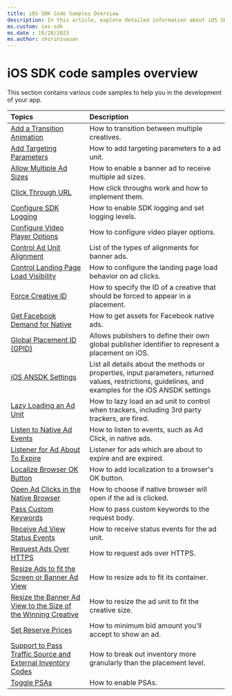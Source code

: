 ```yaml
---
title: iOS SDK Code Samples Overview
description: In this article, explore detailed information about iOS SDK code samples.
ms.custom: ios-sdk
ms.date : 10/28/2023
ms.author: shsrinivasan
---
```


# iOS SDK code samples overview

This section contains various code samples to help you in the development of your app.

| Topics | Description |
|:---|:---|
| [Add a Transition Animation](add-a-transition-animation-on-ios.md) | How to transition between multiple creatives. |
| [Add Targeting Parameters](add-targeting-parameters-on-ios.md) | How to add targeting parameters to a ad unit. |
| [Allow Multiple Ad Sizes](allow-multiple-ad-sizes-to-serve-into-a-banner-ad-view-on-ios.md) | How to enable a banner ad to receive multiple ad sizes. |
| [Click Through URL](click-through-url-on-ios.md) | How click throughs work and how to implement them. |
| [Configure SDK Logging](configure-sdk-logging-on-ios.md) | How to enable SDK logging and set logging levels. |
| [Configure Video Player Options](configure-video-player-options-on-ios.md) | How to configure video player options. |
| [Control Ad Unit Alignment](control-ad-unit-alignment-on-ios.md) | List of the types of alignments for banner ads. |
| [Control Landing Page Load Visibility](control-landing-page-load-visibility-on-ios.md) | How to configure the landing page load behavior on ad clicks. |
| [Force Creative ID](forcecreativeid-for-ios.md) | How to specify the ID of a creative that should be forced to appear in a placement. |
| [Get Facebook Demand for Native](get-facebook-demand-for-native-on-ios.md) | How to get assets for Facebook native ads. |
| [Global Placement ID (GPID)](ios-sdk-code-samples-set-gpid.md) | Allows publishers to define their own global publisher identifier to represent a placement on iOS. |
| [iOS ANSDK Settings](ios-ansdk-settings.md)|List all details about the methods or properties, input parameters, returned values, restrictions, guidelines, and examples for the iOS ANSDK settings |
| [Lazy Loading an Ad Unit](lazy-load-for-ios.md) | How to lazy load an ad unit to control when trackers, including 3rd party trackers, are fired. |
| [Listen to Native Ad Events](listen-to-native-ad-events-on-ios.md) | How to listen to events, such as Ad Click, in native ads. |
| [Listener for Ad About To Expire](listener-for-adabouttoexpire-on-ios.md) | Listener for ads which are about to expire and are expired. |
| [Localize Browser OK Button](localize-browser-button.md) | How to add localization to a browser's OK button. |
| [Open Ad Clicks in the Native Browser](open-ad-clicks-in-the-native-browser-on-ios.md) | How to choose if native browser will open if the ad is clicked. |
| [Pass Custom Keywords](pass-custom-keywords-on-ios.md) | How to pass custom keywords to the request body. |
| [Receive Ad View Status Events](receive-ad-view-status-events-on-ios.md) | How to receive status events for the ad unit. |
| [Request Ads Over HTTPS](request-ads-over-https-on-ios.md) | How to request ads over HTTPS. |
| [Resize Ads to fit the Screen or Banner Ad View](resize-ads-to-fit-the-screen-or-banner-ad-view-on-ios.md) | How to resize ads to fit its container. |
| [Resize the Banner Ad View to the Size of the Winning Creative](resize-the-banner-ad-view-to-the-size-of-the-winning-creative-on-ios.md) | How to resize the ad unit to fit the creative size. |
| [Set Reserve Prices](set-reserve-prices-on-ios.md) | How to minimum bid amount you'll accept to show an ad. |
| [Support to Pass Traffic Source and External Inventory Codes](support-to-pass-traffic-source-and-external-inventory-codes-in-ad-request-for-ios.md) | How to break out inventory more granularly than the placement level. |
| [Toggle PSAs](toggle-psas-on-ios.md) | How to enable PSAs. |
